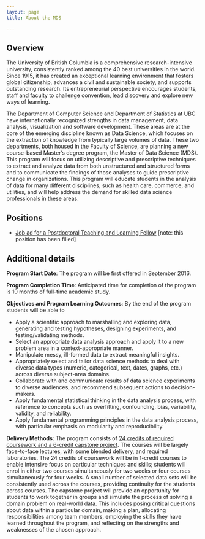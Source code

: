 ```yaml
---
layout: page
title: About the MDS

---
```


## Overview

The University of British Columbia is a comprehensive research-intensive university, consistently ranked among the 40 best universities in the world. Since 1915, it has created an exceptional learning environment that fosters global citizenship, advances a civil and sustainable society, and supports outstanding research. Its entrepreneurial perspective encourages students, staff and faculty to challenge convention, lead discovery and explore new ways of learning.

The Department of Computer Science and Department of Statistics at UBC have internationally recognized strengths in data management, data analysis, visualization and software development. These areas are at the core of the emerging discipline known as Data Science, which focuses on the extraction of knowledge from typically large volumes of data. These two departments, both housed in the Faculty of Science, are planning a new course-based Master’s degree program, the Master of Data Science (MDS). This program will focus on utilizing descriptive and prescriptive techniques to extract and analyze data from both unstructured and structured forms and to communicate the findings of those analyses to guide prescriptive change in organizations. This program will educate students in the analysis of data for many different disciplines, such as health care, commerce, and utilities, and will help address the demand for skilled data science professionals in these areas.

## Positions
* [Job ad for a Postdoctoral Teaching and Learning Fellow](https://github.com/UBC-MDS/mds-stats-teaching-fellow) [note: this position has been filled]

## Additional details

**Program Start Date**: The program will be first offered in September 2016.

**Program Completion Time**: Anticipated time for completion of the program is 10 months of full-time academic study.

**Objectives and Program Learning Outcomes**: By the end of the program students will be able to

  * Apply a scientific approach to marshalling and exploring data, generating and testing hypotheses, designing experiments, and testing/validating methods.
  * Select an appropriate data analysis approach and apply it to a new problem area in a context-appropriate manner.
  * Manipulate messy, ill-formed data to extract meaningful insights.
  * Appropriately select and tailor data science methods to deal with diverse data types (numeric, categorical, text, dates, graphs, etc.) across diverse subject-area domains.
  * Collaborate with and communicate results of data science experiments to diverse audiences, and recommend subsequent actions to decision-makers.
  * Apply fundamental statistical thinking in the data analysis process, with reference to concepts such as overfitting, confounding, bias, variability, validity, and reliability.
  * Apply fundamental programming principles in the data analysis process, with particular emphasis on modularity and reproducibility.

**Delivery Methods**: The program consists of [24 credits of required coursework and a 6-credit capstone project](https://ubc-mds.github.io/course-descriptions/short-descriptions/). The courses will be largely face-to-face lectures, with some blended delivery, and required laboratories. The 24 credits of coursework will be in 1-credit courses to enable intensive focus on particular techniques and skills; students will enrol in either two courses simultaneously for two weeks or four courses simultaneously for four weeks. A small number of selected data sets will be consistently used across the courses, providing continuity for the students across courses. The capstone project will provide an opportunity for students to work together in groups and simulate the process of solving a domain problem on real-world data. This includes posing critical questions about data within a particular domain, making a plan, allocating responsibilities among team members, employing the skills they have learned throughout the program, and reflecting on the strengths and weaknesses of the chosen approach.
